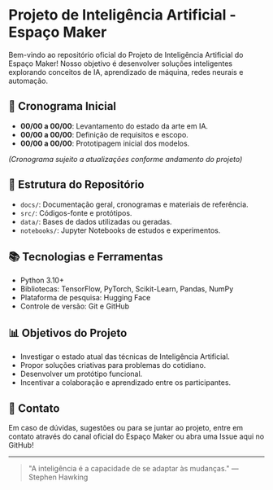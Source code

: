 # Projeto de Inteligência Artificial - Espaço Maker

Bem-vindo ao repositório oficial do Projeto de Inteligência Artificial do Espaço Maker! 
Nosso objetivo é desenvolver soluções inteligentes explorando conceitos de IA, aprendizado de máquina, redes neurais e automação.

## 📅 Cronograma Inicial
- **00/00 a 00/00**: Levantamento do estado da arte em IA.
- **00/00 a 00/00**: Definição de requisitos e escopo.
- **00/00 a 00/00**: Prototipagem inicial dos modelos.

*(Cronograma sujeito a atualizações conforme andamento do projeto)*

## 📜 Estrutura do Repositório
- `docs/`: Documentação geral, cronogramas e materiais de referência.
- `src/`: Códigos-fonte e protótipos.
- `data/`: Bases de dados utilizadas ou geradas.
- `notebooks/`: Jupyter Notebooks de estudos e experimentos.

## 📚 Tecnologias e Ferramentas
- Python 3.10+
- Bibliotecas: TensorFlow, PyTorch, Scikit-Learn, Pandas, NumPy
- Plataforma de pesquisa: Hugging Face
- Controle de versão: Git e GitHub

## 📊 Objetivos do Projeto
- Investigar o estado atual das técnicas de Inteligência Artificial.
- Propor soluções criativas para problemas do cotidiano.
- Desenvolver um protótipo funcional.
- Incentivar a colaboração e aprendizado entre os participantes.

## 🚀 Contato
Em caso de dúvidas, sugestões ou para se juntar ao projeto, entre em contato através do canal oficial do Espaço Maker ou abra uma Issue aqui no GitHub!

---

> "A inteligência é a capacidade de se adaptar às mudanças." — Stephen Hawking
